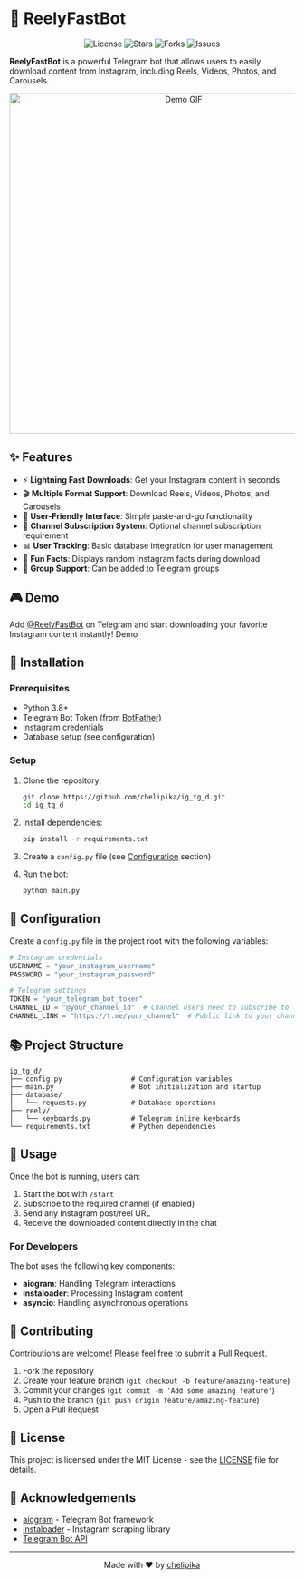 # 🚀 ReelyFastBot


<p align="center">
  <img src="https://img.shields.io/github/license/chelipika/ig_tg_d" alt="License">
  <img src="https://img.shields.io/github/stars/chelipika/ig_tg_d" alt="Stars">
  <img src="https://img.shields.io/github/forks/chelipika/ig_tg_d" alt="Forks">
  <img src="https://img.shields.io/github/issues/chelipika/ig_tg_d" alt="Issues">
</p>

**ReelyFastBot** is a powerful Telegram bot that allows users to easily download content from Instagram, including Reels, Videos, Photos, and Carousels.

<p align="center">
  <img src="https://raw.githubusercontent.com/chelipika/ig_tg_d/main/assets/demo.gif" alt="Demo GIF" width="600">
</p>

## ✨ Features

- ⚡ **Lightning Fast Downloads**: Get your Instagram content in seconds
- 🎬 **Multiple Format Support**: Download Reels, Videos, Photos, and Carousels
- 📱 **User-Friendly Interface**: Simple paste-and-go functionality
- 🔄 **Channel Subscription System**: Optional channel subscription requirement
- 📊 **User Tracking**: Basic database integration for user management
- 🎁 **Fun Facts**: Displays random Instagram facts during download
- 👥 **Group Support**: Can be added to Telegram groups

## 🎮 Demo

Add [@ReelyFastBot](https://t.me/ReelyFastBot) on Telegram and start downloading your favorite Instagram content instantly!
<a src="#demo">Demo</a>

## 🔧 Installation

### Prerequisites

- Python 3.8+
- Telegram Bot Token (from [BotFather](https://t.me/BotFather))
- Instagram credentials
- Database setup (see configuration)

### Setup

1. Clone the repository:
   ```bash
   git clone https://github.com/chelipika/ig_tg_d.git
   cd ig_tg_d
   ```

2. Install dependencies:
   ```bash
   pip install -r requirements.txt
   ```

3. Create a `config.py` file (see [Configuration](#configuration) section)

4. Run the bot:
   ```bash
   python main.py
   ```

## 📝 Configuration

Create a `config.py` file in the project root with the following variables:

```python
# Instagram credentials
USERNAME = "your_instagram_username"
PASSWORD = "your_instagram_password"

# Telegram settings
TOKEN = "your_telegram_bot_token"
CHANNEL_ID = "@your_channel_id"  # Channel users need to subscribe to
CHANNEL_LINK = "https://t.me/your_channel"  # Public link to your channel
```

## 📚 Project Structure

```
ig_tg_d/
├── config.py                 # Configuration variables
├── main.py                   # Bot initialization and startup
├── database/
│   └── requests.py           # Database operations
├── reely/
│   └── keyboards.py          # Telegram inline keyboards
└── requirements.txt          # Python dependencies
```

## 🚀 Usage

Once the bot is running, users can:

1. Start the bot with `/start`
2. Subscribe to the required channel (if enabled)
3. Send any Instagram post/reel URL
4. Receive the downloaded content directly in the chat

### For Developers

The bot uses the following key components:

- **aiogram**: Handling Telegram interactions
- **instaloader**: Processing Instagram content
- **asyncio**: Handling asynchronous operations

## 🙌 Contributing

Contributions are welcome! Please feel free to submit a Pull Request.

1. Fork the repository
2. Create your feature branch (`git checkout -b feature/amazing-feature`)
3. Commit your changes (`git commit -m 'Add some amazing feature'`)
4. Push to the branch (`git push origin feature/amazing-feature`)
5. Open a Pull Request

## 📜 License

This project is licensed under the MIT License - see the [LICENSE](LICENSE) file for details.

## 🙏 Acknowledgements

- [aiogram](https://github.com/aiogram/aiogram) - Telegram Bot framework
- [instaloader](https://github.com/instaloader/instaloader) - Instagram scraping library
- [Telegram Bot API](https://core.telegram.org/bots/api)

---

<p align="center">
  Made with ❤️ by <a href="https://github.com/chelipika">chelipika</a>
</p>
